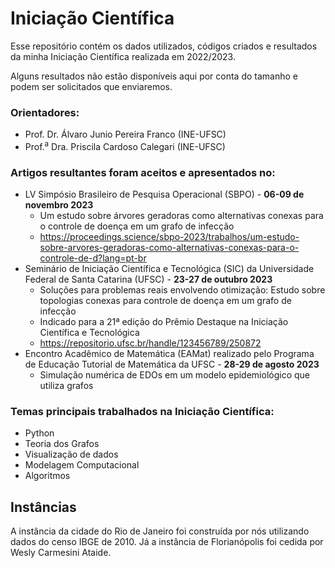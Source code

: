 # Iniciação Científica

Esse repositório contém os dados utilizados, códigos criados e resultados da minha Iniciação Científica realizada em 2022/2023.

Alguns resultados não estão disponíveis aqui por conta do tamanho e podem ser solicitados que enviaremos.

### Orientadores:

- Prof. Dr. Álvaro Junio Pereira Franco (INE-UFSC)
- Prof.<sup>a</sup> Dra. Priscila Cardoso Calegari (INE-UFSC)

### Artigos resultantes foram aceitos e apresentados no:

- LV Simpósio Brasileiro de Pesquisa Operacional (SBPO) - **06-09 de novembro 2023**
  - Um estudo sobre árvores geradoras como alternativas conexas para o controle de doença em um grafo de infecção
  - https://proceedings.science/sbpo-2023/trabalhos/um-estudo-sobre-arvores-geradoras-como-alternativas-conexas-para-o-controle-de-d?lang=pt-br
- Seminário de Iniciação Científica e Tecnológica (SIC) da Universidade Federal de Santa Catarina (UFSC) - **23-27 de outubro 2023**
  - Soluções para problemas reais envolvendo otimização: Estudo sobre topologias conexas para controle de doença em um grafo de infecção
  - Indicado para a 21ª edição do Prêmio Destaque na Iniciação Científica e Tecnológica
  - https://repositorio.ufsc.br/handle/123456789/250872
- Encontro Acadêmico de Matemática (EAMat) realizado pelo Programa de Educação Tutorial de Matemática da UFSC - **28-29 de agosto 2023**
  - Simulação numérica de EDOs em um modelo epidemiológico que utiliza grafos

### Temas principais trabalhados na Iniciação Científica:

- Python
- Teoria dos Grafos
- Visualização de dados
- Modelagem Computacional
- Algoritmos

## Instâncias

  A instância da cidade do Rio de Janeiro foi construída por nós utilizando dados do censo IBGE de 2010. Já a instância de Florianópolis foi cedida por Wesly Carmesini Ataide.
